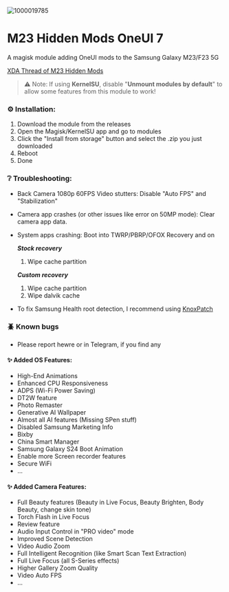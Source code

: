 ![1000019785](https://github.com/Aflaungos/M23-Hidden-Mods/blob/A14_1/MagiskMod.jpg)
# M23 Hidden Mods OneUI 7
A magisk module adding OneUI mods to the Samsung Galaxy M23/F23 5G

[XDA Thread of M23 Hidden Mods](https://forum.xda-developers.com/t/mod-oneui-m23-hidden-mods.4626443)

> ⚠️ Note: If using **KernelSU**, disable "**Unmount modules by default**" to allow some features from this module to work!

### ⚙️ Installation:
1. Download the module from the releases
2. Open the Magisk/KernelSU app and go to modules
3. Click the "Install from storage" button and select the .zip you just downloaded
4. Reboot
5. Done

### ❔ Troubleshooting:
- Back Camera 1080p 60FPS Video stutters: Disable "Auto FPS" and "Stabilization"
- Camera app crashes (or other issues like error on 50MP mode): Clear camera app data.
- System apps crashing: Boot into TWRP/PBRP/OFOX Recovery and on
  
  ***Stock recovery***
  1. Wipe cache partition</br>
  </details>

  ***Custom recovery***
  1. Wipe cache partition</br>
  2. Wipe dalvik cache</br>

- To fix Samsung Health root detection, I recommend using [KnoxPatch](https://github.com/salvogiangri/KnoxPatch)

### 🪲 Known bugs
- Please report hewre or in Telegram, if you find any

#### ✨ Added OS Features:
- High-End Animations
- Enhanced CPU Responsiveness
- ADPS (Wi-Fi Power Saving)
- DT2W feature
- Photo Remaster
- Generative AI Wallpaper
- Almost all AI features (Missing SPen stuff)
- Disabled Samsung Marketing Info
- Bixby
- China Smart Manager
- Samsung Galaxy S24 Boot Animation
- Enable more Screen recorder features
- Secure WiFi
- ...

#### ✨ Added Camera Features:
- Full Beauty features (Beauty in Live Focus, Beauty Brighten, Body Beauty, change skin tone)
- Torch Flash in Live Focus
- Review feature
- Audio Input Control in "PRO video" mode
- Improved Scene Detection
- Video Audio Zoom
- Full Intelligent Recognition (like Smart Scan Text Extraction)
- Full Live Focus (all S-Series effects)
- Higher Gallery Zoom Quality
- Video Auto FPS
- ...
